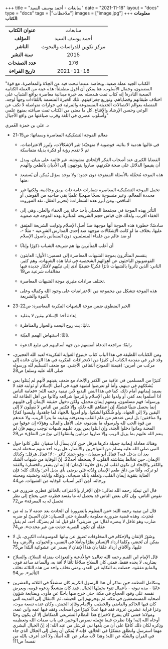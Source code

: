 +++
title = "سابغات - أحمد يوسف السيد"
date = "2021-11-18"
layout = "docs"
type = "docs"
tags = ["ملاحظات"]
images = ["image.jpg"]
+++
**معلومات الكتاب**:

|               |                    |
| :------------: |   :-----------:   |
|  **عنوان الكتاب**  |    سابغات     |
|     **المؤلف**     |    أحمد يوسف السيد    |
|     **الناشر**     |  مركز تكوين للدراسات والبحوث   |
|   **سنة النشر**    | 2015 |
|  **عدد الصفحات**   |    176     |
| **تاريخ القراءة**  |  2021-11-18   |


"الكتاب الجيد عملة صعبة، وبخاصة عندما تبحث فيه عن الجِدّة والمعاصرة، مع قوة المضمون، وجمال الأسلوب.
هنا يمكن أن أقول مطمئناً: هذه عينة من العملة الكتابية الصعبة النادرة!
إنه كتاب تمت هندسته بعد خبرة ميدانية معاصرة بواقع الشباب على اختلاف طبقاتهم وقضاياهم، وتوزيع جغرافيتهم، تلك الخبرة المتسمة باللقاءات وجهاً لوجه، المتصلة بعوالم الاتصالات الحديثة المسموعة والمرئية في حوارات متواصلة لا تكف عن الوعي وحسن الإرشاد والإقناع.
كل ما مضى من الكتاب تمت صياغته بمنهج علمي وأسلوب عصري في اللغة وقرب صياغتها من واقع الأجيال"

د. علي بن حمزة العُمري



- معالم الموجة التشكيكية المعاصرة وسماتها: ص15-21

  - في غالبها هدمية لا بنائية، فوضوية لا منهجيّة؛ تثير الإشكالات، وتُبرِز الاعتراضات، ثم لا تقدم رؤية أو فكرة بديلة متماسكة

  - القضايا الكبرى عند أصحاب الفكر الإلحادي مشوشة، غير قائمة على بنيان، وبدل أن يقيموا الدلائل على صحة فكرتهم، صاروا يتوجهون إلى الأديان بالطعن والهدم

  - هذه الموجة مُحمَّلة بالأسئلة المفتوحة دون حدود؛ ولا يوجد سؤال يُمكن أن يُستبعد منها،

  - تحمل الموجة التشكيكية المعاصرة شعارات عامة ذات بريق وجاذبية، ولكنها غير محددة المعالم، وغير منسوجة نسجًا منهجيًا علميًا يقي صاحبه من الفوضى أو التناقض، ومن أبرز هذه الشعارات: (تحرير العقل، نقد الموروث

  - التأثر بهذه الموجة في مجتمعنا المحلي يأخذ حالة بين الخفاء والعلن، وهي إلى الخفاء أقرب، ولذلك فإن قياس حجم الشريحة المتأثرة بهذه الموجة فيه صعوبة

  - سادسًا: خطورة هذه الموجة أنها موجهة ضدّ أصلِ الإسلام وثوابت الشريعة المتفق عليها، بخلاف ما لو كانت الإشكالات موجهة ضد إحدى المدارس الشرعية - مثلًا -، أو ضد عالم من علماء المسلمين، دون المساس بأصول الإسلام

  - أن أغلب المتأثرين بها هم شريحة الشباب ذكورًا وإناثًا

  - ينقسم المتأثرون بموجة الشبهات المعاصرة إلى قسمين:
الأول: العابثون الفوضويون الباحثون عن أهوائهم الشخصية في ثنايا هذه الشبهات، وهم كثير.
الثاني: الذين تأثروا بالشبهات تأثرًا فكريًا حقيقيًا أدى إلى تبنّيهم لأفكار جديدة فيها مخالفات شرعية ص19

  - تختلف مرادات مثيري موجة الشبهات المعاصرة.

  - هذه الموجة تتشكل من مجموعة من الاعتراضات على وجود الله وكماله وعلى النبوة والشريعة.

- الخير المنطوي ضمن موجة الشبهات الفكرية المعاصرة: ص22-23

  - إعادة أخذ الإسلام بيقين لا بتقليد

  - ثانيًا: بث روح البحث والحوار والمناظرة.

  - ثالثًا: استنهاض الهمم الميّتة.

  - رابعًا: مراجعة الدعاة أنفسهم من جهة أساليبهم في تبليغ الدعوة

- ومن الكتابات اللطيفة في هذا الباب كتاب «ينبوع الغواية الفكرية» لعبد الله العجيري، وقد قرر في مقدمة الكتاب أن كثيرًا من الانحرافات الفكرية في هذا الزمان عائدة إلى مركب من أمرين: (هيمنة النموذج الثقافي الأجنبي. مع ضعف التسليم لله ورسوله صلى الله عليه وسلم) ص28

- كثيرًا من المسلمين في عافية من الكفر والإلحاد مع ضعف يقينهم لأنهم لم يُبتلوا بمن يُشككهم في دينهم، وأما لو تعرضوا لشبهة قوية في أصل الإسلام أو ثوابته فقد لا يصمد إيمانهم أمام ذلك، كما في هذا النص البديع لابن تيمية رحمه الله:
«فعامة الناس اذا أسلموا بعد كفر، أو ولدوا على الإسلام والتزموا شرائعه وكانوا من أهل الطاعة لله ورسوله؛ فهم مسلمون، ومعهم إيمان مجمل، ولكن دخول حقيقة الإيمان إلى قلوبهم إنما يحصل شيئًا فشيئًا، إن أعطاهم الله ذلك، وإلا فكثير من الناس لا يَصِلُون لا إلى اليقين ولا إلى الجهاد، ولو شُكِّكوا لشكوا، ولو أمروا بالجهاد لما جاهدوا، وليسوا كفارًا ولا منافقين؛ بل ليس عندهم من علم القلب ومعرفته ويقينه ما يدرأ الريب، ولا عندهم من قوة الحب لله ولرسوله ما يقدمونه على الأهل والمال، وهؤلاء إن عوفوا من المحنة وماتوا دخلوا الجنة، وإن ابتلوا بمن يورد عليهم شبهات توجب ريبهم فإن لم ينعم الله عليهم بما يزيل الريب وإلا صاروا مرتابين وانتقلوا إلى نوع من النفاق» ص29

- وهناك معادلة إيمانية جميلة ذكرها هرقل حين كان يسأل أبا سفيان عمَّن كانوا حول النبي صلى الله عليه وسلم من المهاجرين والأنصار، هل يرتد أحد منهم سخطة لدينه بعد أن يدخل فيه؟ فقال أبو سفيان - وهو حينئذ كافر -: لا! فقال هرقل: وكذلك الإيمان، حين تخالط بشاشته القلوب لا يسخطه أحد22.
إنّ الوقاية من شبهات الشك والكفر والإلحاد لن تكون لقلب لم يذق حلاوة الإيمان؛ إذ إنه لن يشعر بالخسارة والفقد لو تركه، وأمّا من ذاق طعم الإيمان ولذّته فلن يرضى بأي بديل آخر؛ ولذلك كله؛ فإن العناية بتقوية إيمان القلب، وتعلَّقه بالله سبحانه، وتوكله وإنابته وخشيته ومحبته ورجائه، لَمِن أكبر أسباب الوقاية من الشبهات. ص44

- قال ابن تيميّة رحمه الله تعالى: «إن الإقرار والاعتراف بالخالق فطري ضروري في نفوس الناس، وإن كان بعض الناس قد يحصل له ما يفسد فطرته حتى يحتاج إلى نظر تحصل له به المعرفة» ص72

- قال ابن تيمية رحمه الله:
«من المعلوم بالضرورة أن الحادث بعد عدمه لا بد له من مُحدِث، وهذه قضية ضرورية معلومة بالفطرة حتى للصبيان؛ فإن الصبيّ لو ضربه ضارب وهو غافل لا يبصره لقال: من ضربني؟ فلو قيل له: لم يضربْك أحد، لم يقبل عقله أن تكون الضربة حدثت من غير محدث». ص74

- وصُوَرُ الإتقان والإحكام في المخلوقات تَضيق عن بيانها الموسوعات الكبرى، بل لا يمكن أن تُحصَر، وكلما ازداد الإنسان نظرًا وتأملا في النفس، والحيوان، والأرض، وما عليها، والآفاق ازداد علمًا بأن هذا الإتقان لا يصدر عن عشوائية البتّة! ص75

- قال الإمام ابن القيم رحمه الله تعالى: «والأدعية والتعوذات بمنزلة السلاح، والسلاح بضاربه، لا بحده فقط، فمتى كان السلاح سلاحًا تامًا لا آفة به، والساعد ساعد قوي، والمانع مفقود، حصلت به النكاية في العدو، ومتى تخلف واحد من هذه الثلاثة تخلف التأثير». ص94

- وتتكامل العظمة حين نتذكر أن هذا الرسول الكريم كان منشغلًا في الثلاثة والعشرين عامًا - مدة نبوته - بأعمال تنوء بحملها الجبال، فقد كان منشغلًا بدعوة قومه، وبعرض نفسه على وفود الحجاج في مكة، حتى خرج منها باحثًا عن مأوى، وبمتابعة شؤون أصحابه المستضعفين في مكة، ثم بهجرتهم إلى الحبشة، ثم الانتقال إلى المدينة التي كان فيها الحاكم والقاضي والخطيب والإمام وقائد الجيش، وكان عنده تسعة بيوت، وغزا قرابة عشرين غزوة، فقد فيها عددًا كبيرًا من أصحابه، وفقد فيها عمه وابن عمه، ومولاه؛ فمتى كان يتفرغ لاختراع هذا النظام التشريعي المتكامل إلا أن يكون وحيًا أوحاه الله إليه!
وإذا نظرت فيما تحمله نصوص الوحيين في باب صفات الله وتعظيمه وذِكره لكان ذلك كافيًا على أن من بلّغها نبي مُرسَل من عند الله؛ إذ إنّ الخيال البشري مهما استرسل وانطلق متفكرًا في الخالق، فإنه لا يُمكن أن يصل إلى الجلال الذي جاء في القرآن والسُنَّة عن الله؛ وهذا لأنه صادر عن الله أصلًا، ولا أحد أعرف بالله من نفسه!  ص111

